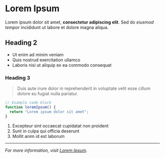 # Lorem Ipsum

Lorem ipsum dolor sit amet, **consectetur adipiscing elit**. Sed do *eiusmod tempor* incididunt ut labore et dolore magna aliqua.

## Heading 2

- Ut enim ad minim veniam
- Quis nostrud exercitation ullamco
- Laboris nisi ut aliquip ex ea commodo consequat

### Heading 3

> Duis aute irure dolor in reprehenderit in voluptate velit esse cillum dolore eu fugiat nulla pariatur.

```javascript
// Example code block
function loremIpsum() {
  return "Lorem ipsum dolor sit amet";
}
```

1. Excepteur sint occaecat cupidatat non proident
2. Sunt in culpa qui officia deserunt
3. Mollit anim id est laborum

---

_For more information, visit [Lorem Ipsum](https://www.lipsum.com/)._